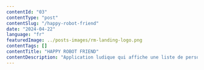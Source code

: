 ```yaml
---
contentId: "03"
contentType: "post"
contentSlug: "/happy-robot-friend"
date: "2024-04-22"
language: "fr"
featuredImage: ../posts-images/rm-landing-logo.png
contentTags: []
contentTitle: "HAPPY ROBOT FRIEND"
contentDescription: "Application ludique qui affiche une liste de personnages drôles et amusants. Cette application permet de consulter la liste des personnages et de voir les détails les concernant. Ce projet est un projet d'exercice."
---
```

